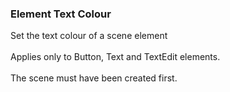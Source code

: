 ### Element Text Colour

Set the text colour of a scene element\
\
Applies only to Button, Text and TextEdit elements.\
\
The scene must have been created first.
